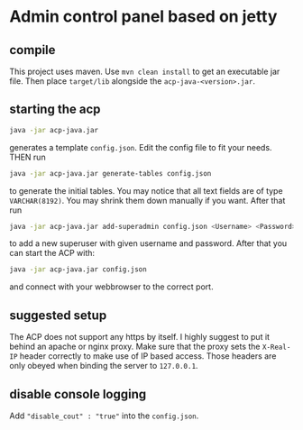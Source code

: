 # Admin control panel based on jetty

## compile

This project uses maven. Use `mvn clean install` to get an executable jar file. Then place `target/lib` alongside the `acp-java-<version>.jar`.

## starting the acp

```bash
java -jar acp-java.jar
```
generates a template `config.json`. Edit the config file to fit your needs. THEN run
```bash
java -jar acp-java.jar generate-tables config.json
```
to generate the initial tables. You may notice that all text fields are of type `VARCHAR(8192)`. You may shrink them down manually if you want. After that run
```bash
java -jar acp-java.jar add-superadmin config.json <Username> <Password>
```
to add a new superuser with given username and password. After that you can start the ACP with:
```bash
java -jar acp-java.jar config.json
```
and connect with your webbrowser to the correct port.

## suggested setup
The ACP does not support any https by itself. I highly suggest to put it behind an apache or nginx proxy. Make sure that the proxy sets the `X-Real-IP` header correctly to make use of IP based access. Those headers are only obeyed when binding the server to `127.0.0.1`.

## disable console logging
Add `"disable_cout" : "true"` into the `config.json`.
